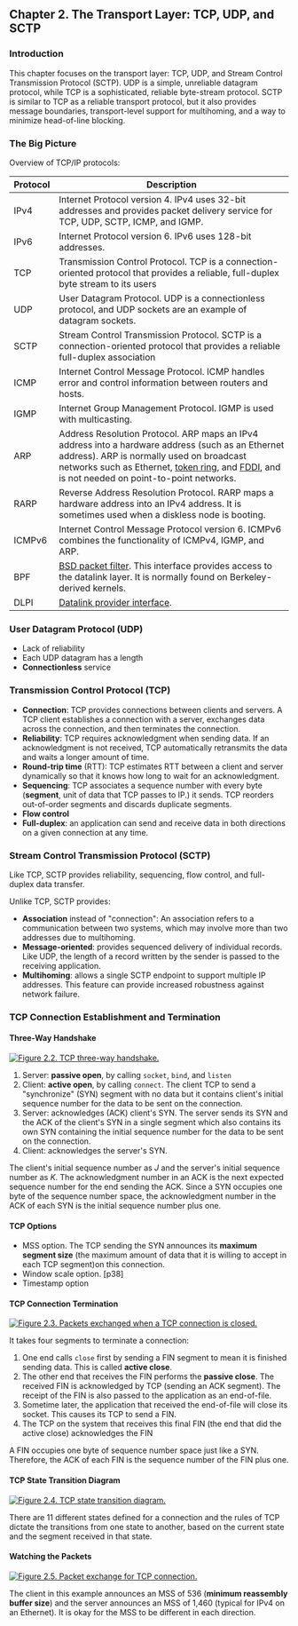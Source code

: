 ## Chapter 2. The Transport Layer: TCP, UDP, and SCTP

### Introduction

This chapter focuses on the transport layer: TCP, UDP, and Stream Control Transmission Protocol (SCTP). UDP is a simple, unreliable datagram protocol, while TCP is a sophisticated, reliable byte-stream protocol. SCTP is similar to TCP as a reliable transport protocol, but it also provides message boundaries, transport-level support for multihoming, and a way to minimize head-of-line blocking.


### The Big Picture 

Overview of TCP/IP protocols:

Protocol | Description
-------- | -----------
IPv4 | Internet Protocol version 4. IPv4 uses 32-bit addresses and provides packet delivery service for TCP, UDP, SCTP, ICMP, and IGMP.
IPv6 | Internet Protocol version 6. IPv6 uses 128-bit addresses.
TCP | Transmission Control Protocol. TCP is a connection-oriented protocol that provides a reliable, full-duplex byte stream to its users
UDP | User Datagram Protocol. UDP is a connectionless protocol, and UDP sockets are an example of datagram sockets.
SCTP | Stream Control Transmission Protocol. SCTP is a connection-oriented protocol that provides a reliable full-duplex association
ICMP | Internet Control Message Protocol. ICMP handles error and control information between routers and hosts.
IGMP | Internet Group Management Protocol. IGMP is used with multicasting.
ARP | Address Resolution Protocol. ARP maps an IPv4 address into a hardware address (such as an Ethernet address). ARP is normally used on broadcast networks such as Ethernet, [token ring](http://en.wikipedia.org/wiki/Token_ring), and [FDDI](http://en.wikipedia.org/wiki/Fiber_Distributed_Data_Interface), and is not needed on point-to-point networks.
RARP | Reverse Address Resolution Protocol. RARP maps a hardware address into an IPv4 address. It is sometimes used when a diskless node is booting.
ICMPv6 | Internet Control Message Protocol version 6. ICMPv6 combines the functionality of ICMPv4, IGMP, and ARP.
BPF | [BSD packet filter](http://en.wikipedia.org/wiki/PF_(firewall)). This interface provides access to the datalink layer. It is normally found on Berkeley-derived kernels.
DLPI | [Datalink provider interface](http://en.wikipedia.org/wiki/Data_Link_Provider_Interface). 

### User Datagram Protocol (UDP)

* Lack of reliability
* Each UDP datagram has a length
* **Connectionless** service

### Transmission Control Protocol (TCP)

* **Connection**: TCP provides connections between clients and servers. A TCP client establishes a connection with a server, exchanges data across the connection, and then terminates the connection.
* **Reliability**: TCP requires acknowledgment when sending data. If an acknowledgment is not received, TCP automatically retransmits the data and waits a longer amount of time.
* **Round-trip time** (RTT): TCP estimates RTT between a client and server dynamically so that it knows how long to wait for an acknowledgment.
* **Sequencing**: TCP associates a sequence number with every byte (**segment**, unit of data that TCP passes to IP.) it sends. TCP reorders out-of-order segments and discards duplicate segments.
* **Flow control**
* **Full-duplex**: an application can send and receive data in both directions on a given connection at any time.

### Stream Control Transmission Protocol (SCTP)

Like TCP, SCTP provides reliability, sequencing, flow control, and full-duplex data transfer.

Unlike TCP, SCTP provides:

* **Association** instead of "connection": An association refers to a communication between two systems, which may involve more than two addresses due to multihoming.
* **Message-oriented**: provides sequenced delivery of individual records. Like UDP, the length of a record written by the sender is passed to the receiving application.
* **Multihoming**: allows a single SCTP endpoint to support multiple IP addresses. This feature can provide increased robustness against network failure.


### TCP Connection Establishment and Termination

#### Three-Way Handshake

[![Figure 2.2. TCP three-way handshake.](figure_2.2.png)](figure_2.2.png "Figure 2.2. TCP three-way handshake.")

1. Server: **passive open**, by calling `socket`, `bind`, and `listen`
2. Client: **active open**, by calling `connect`. The client TCP to send a "synchronize" (SYN) segment with no data but it contains client's initial sequence number for the data to be sent on the connection.
3. Server: acknowledges (ACK) client's SYN. The server sends its SYN and the ACK of the client's SYN in a single segment which also contains its own SYN containing the initial sequence number for the data to be sent on the connection.
4. Client: acknowledges the server's SYN.

The client's initial sequence number as *J* and the server's initial sequence number as *K*. The acknowledgment number in an ACK is the next expected sequence number for the end sending the ACK. Since a SYN occupies one byte of the sequence number space, the acknowledgment number in the ACK of each SYN is the initial sequence number plus one.

#### TCP Options

* MSS option. The TCP sending the SYN announces its **maximum segment size** (the maximum amount of data that it is willing to accept in each TCP segment)on this connection.
* Window scale option. [p38]
* Timestamp option

#### TCP Connection Termination

[![Figure 2.3. Packets exchanged when a TCP connection is closed.](figure_2.3.png)](figure_2.3.png "Figure 2.3. Packets exchanged when a TCP connection is closed.")

It takes four segments to terminate a connection:

1. One end calls `close` first by sending a FIN segment to mean it is finished sending data. This is called **active close**.
2. The other end that receives the FIN performs the **passive close**. The received FIN is acknowledged by TCP (sending an ACK segment). The receipt of the FIN is also passed to the application as an end-of-file.
3. Sometime later, the application that received the end-of-file will close its socket. This causes its TCP to send a FIN.
4. The TCP on the system that receives this final FIN (the end that did the active close) acknowledges the FIN

A FIN occupies one byte of sequence number space just like a SYN. Therefore, the ACK of each FIN is the sequence number of the FIN plus one.

#### TCP State Transition Diagram

[![Figure 2.4. TCP state transition diagram.](figure_2.4_600.png)](figure_2.4.png "Figure 2.4. TCP state transition diagram.")

There are 11 different states defined for a connection and the rules of TCP dictate the transitions from one state to another, based on the current state and the segment received in that state.

#### Watching the Packets

[![Figure 2.5. Packet exchange for TCP connection.](figure_2.5.png)](figure_2.5.png "Figure 2.5. Packet exchange for TCP connection.")

The client in this example announces an MSS of 536 (**minimum reassembly buffer size**) and the server announces an MSS of 1,460 (typical for IPv4 on an Ethernet). It is okay for the MSS to be different in each direction.
